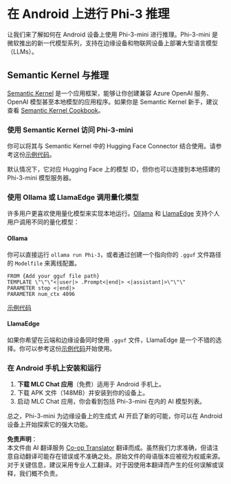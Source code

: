 <!--
CO_OP_TRANSLATOR_METADATA:
{
  "original_hash": "9481b07dda8f9715a5d1ff43fb27568b",
  "translation_date": "2025-05-07T14:31:43+00:00",
  "source_file": "md/01.Introduction/03/Android_Inference.md",
  "language_code": "zh"
}
-->
# **在 Android 上进行 Phi-3 推理**

让我们来了解如何在 Android 设备上使用 Phi-3-mini 进行推理。Phi-3-mini 是微软推出的新一代模型系列，支持在边缘设备和物联网设备上部署大型语言模型（LLMs）。

## Semantic Kernel 与推理

[Semantic Kernel](https://github.com/microsoft/semantic-kernel) 是一个应用框架，能够让你创建兼容 Azure OpenAI 服务、OpenAI 模型甚至本地模型的应用程序。如果你是 Semantic Kernel 新手，建议查看 [Semantic Kernel Cookbook](https://github.com/microsoft/SemanticKernelCookBook?WT.mc_id=aiml-138114-kinfeylo)。

### 使用 Semantic Kernel 访问 Phi-3-mini

你可以将其与 Semantic Kernel 中的 Hugging Face Connector 结合使用。请参考这份[示例代码](https://github.com/Azure-Samples/Phi-3MiniSamples/tree/main/semantickernel?WT.mc_id=aiml-138114-kinfeylo)。

默认情况下，它对应 Hugging Face 上的模型 ID，但你也可以连接到本地搭建的 Phi-3-mini 模型服务器。

### 使用 Ollama 或 LlamaEdge 调用量化模型

许多用户更喜欢使用量化模型来实现本地运行。[Ollama](https://ollama.com/) 和 [LlamaEdge](https://llamaedge.com) 支持个人用户调用不同的量化模型：

#### Ollama

你可以直接运行 `ollama run Phi-3`，或者通过创建一个指向你的 `.gguf` 文件路径的 `Modelfile` 来离线配置。

```gguf
FROM {Add your gguf file path}
TEMPLATE \"\"\"<|user|> .Prompt<|end|> <|assistant|>\"\"\"
PARAMETER stop <|end|>
PARAMETER num_ctx 4096
```

[示例代码](https://github.com/Azure-Samples/Phi-3MiniSamples/tree/main/ollama?WT.mc_id=aiml-138114-kinfeylo)

#### LlamaEdge

如果你希望在云端和边缘设备同时使用 `.gguf` 文件，LlamaEdge 是一个不错的选择。你可以参考这份[示例代码](https://github.com/Azure-Samples/Phi-3MiniSamples/tree/main/wasm?WT.mc_id=aiml-138114-kinfeylo)开始使用。

### 在 Android 手机上安装和运行

1. **下载 MLC Chat 应用**（免费）适用于 Android 手机上。
2. 下载 APK 文件（148MB）并安装到你的设备上。
3. 启动 MLC Chat 应用，你会看到包括 Phi-3-mini 在内的 AI 模型列表。

总之，Phi-3-mini 为边缘设备上的生成式 AI 开启了新的可能，你可以在 Android 设备上开始探索它的强大功能。

**免责声明**：  
本文件由 AI 翻译服务 [Co-op Translator](https://github.com/Azure/co-op-translator) 翻译而成。虽然我们力求准确，但请注意自动翻译可能存在错误或不准确之处。原始文件的母语版本应被视为权威来源。对于关键信息，建议采用专业人工翻译。对于因使用本翻译而产生的任何误解或误释，我们概不负责。